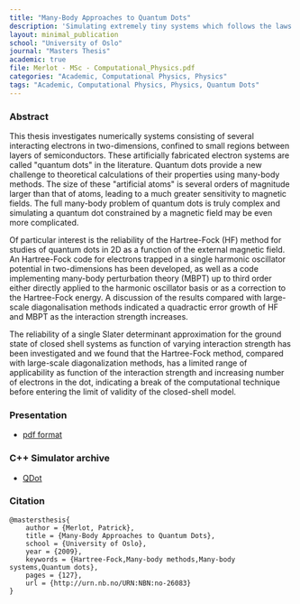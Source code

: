 ```yaml
---
title: "Many-Body Approaches to Quantum Dots"
description: 'Simulating extremely tiny systems which follows the laws of Quantum Theory, with amazing properties and applications at our "macroscopic" scale!'
layout: minimal_publication
school: "University of Oslo"
journal: "Masters Thesis"
academic: true
file: Merlot - MSc - Computational_Physics.pdf
categories: "Academic, Computational Physics, Physics"
tags: "Academic, Computational Physics, Physics, Quantum Dots"
---
```


### Abstract

This thesis investigates numerically systems consisting of several interacting electrons in two-dimensions, confined to small regions between layers of semiconductors. These artificially fabricated electron systems are called "quantum dots" in the literature.
Quantum dots provide a new challenge to theoretical calculations of their properties using many-body methods. The size of these "artificial atoms" is several orders of magnitude larger than that of atoms, leading to a much greater sensitivity to magnetic fields. The full many-body problem of quantum dots is truly complex and simulating a quantum dot constrained by a magnetic field may be even more complicated.

Of particular interest is the reliability of the Hartree-Fock (HF) method for studies of quantum dots in 2D as a function of the external magnetic field.
An Hartree-Fock code for electrons trapped in a single harmonic oscillator potential in two-dimensions has been developed, as well as a code implementing many-body perturbation theory (MBPT) up to third order either directly applied to the harmonic oscillator basis or as a correction to the Hartree-Fock energy. A discussion of the results compared with large-scale diagonalisation methods indicated a quadractic error growth of HF and MBPT as the interaction strength increases.

The reliability of a single Slater determinant approximation for the ground state of closed shell systems as function of varying interaction strength has been investigated and we found that the Hartree-Fock method, compared with large-scale diagonalization methods, has a limited range of applicability as function of the interaction strength and increasing number of electrons in the dot, indicating a break of the computational technique before entering the limit of validity of the closed-shell model. 

### Presentation

* [pdf format](http://folk.uio.no/patrime/src/slides.pdf)

### C++ Simulator archive

* [QDot](http://folk.uio.no/patrime/src/qdot.tar.gz)

### Citation

    @mastersthesis{
        author = {Merlot, Patrick},
        title = {Many-Body Approaches to Quantum Dots},
        school = {University of Oslo},
        year = {2009},
        keywords = {Hartree-Fock,Many-body methods,Many-body systems,Quantum dots},
        pages = {127},
        url = {http://urn.nb.no/URN:NBN:no-26083}
    }
